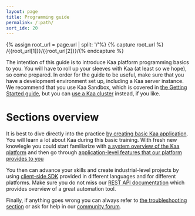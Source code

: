 ```yaml
---
layout: page
title: Programming guide
permalink: /:path/
sort_idx: 20
---
```


{% assign root_url = page.url | split: '/'%}
{% capture root_url  %} /{{root_url[1]}}/{{root_url[2]}}/{% endcapture %}

The intention of this guide is to introduce Kaa platform programming basics to you.
You will have to roll up your sleeves with Kaa (at least so we hope), so come prepared.
In order for the guide to be useful, make sure that you have a development environment set up, including a Kaa server instance.
We recommend that you use Kaa Sandbox, which is covered in [the Getting Started guide]({{root_url}}Getting-started/), but you can [use a Kaa cluster]({{root_url}}Administration-guide/System-installation/Cluster-setup/) instead, if you like.

# Sections overview

It is best to dive directly into the practice [by creating basic Kaa application]({{root_url}}Programming-guide/Your-first-Kaa-application/).
You will learn a lot about Kaa during this basic training.
With fresh new knowlegle you could start familiarize with [a system overview of the Kaa platform]({{root_url}}Programming-guide/System-overview/) and then go through [application-level features that our platform provides to you]({{root_url}}Programming-guide/Key-platform-features/)

You then can advance your skills and create industrial-level projects by using [client-side SDK]({{root_url}}Programming-guide/Using-Kaa-endpoint-SDKs/) provided in different languages and for different platforms.
Make sure you do not miss our [REST API documentation]({{root_url}}Programming-guide/Server-REST-APIs/) which provides overview of a great automation tool.

Finally, if anything goes wrong you can always refer to [the troubleshooting section]({{root_url}}Programming-guide/Debugging-and-troubleshooting/) or ask for help in our [community forum](https://groups.google.com/group/kaaproject).
